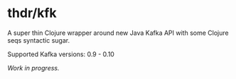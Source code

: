 # thdr/kfk

A super thin Clojure wrapper around new Java Kafka API with some Clojure seqs syntactic sugar.

Supported Kafka versions: 0.9 - 0.10

_Work in progress._
